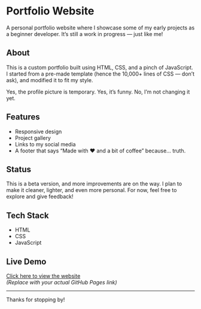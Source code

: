 # Portfolio Website

A personal portfolio website where I showcase some of my early projects as a beginner developer. It’s still a work in progress — just like me!

## About

This is a custom portfolio built using HTML, CSS, and a pinch of JavaScript. I started from a pre-made template (hence the 10,000+ lines of CSS — don’t ask), and modified it to fit my style. 

Yes, the profile picture is temporary. Yes, it’s funny. No, I’m not changing it yet.

## Features

- Responsive design  
- Project gallery  
- Links to my social media  
- A footer that says “Made with ❤️ and a bit of coffee” because... truth.

## Status

This is a beta version, and more improvements are on the way. I plan to make it cleaner, lighter, and even more personal. For now, feel free to explore and give feedback!

## Tech Stack

- HTML  
- CSS  
- JavaScript

## Live Demo

[Click here to view the website](https://your-username.github.io/your-repo-name/)  
*(Replace with your actual GitHub Pages link)*

---

Thanks for stopping by!
